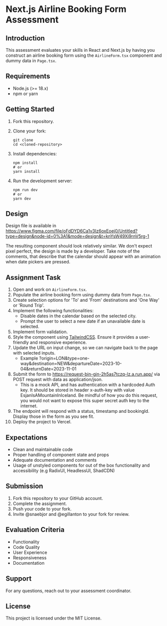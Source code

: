 # Next.js Airline Booking Form Assessment

## Introduction

This assessment evaluates your skills in React and Next.js by having you construct an airline booking form using the `AirlineForm.tsx` component and dummy data in `Page.tsx`.

## Requirements

- Node.js (>= 18.x)
- npm or yarn

## Getting Started

1. Fork this repository.

2. Clone your fork:

   ```shell
   git clone
   cd <cloned-repository>
   ```

3. Install dependencies:

   ```shell
   npm install
   # or
   yarn install
   ```

4. Run the development server:
   ```shell
   npm run dev
   # or
   yarn dev
   ```

## Design

Design file is available in https://www.figma.com/file/oFdDYD6Ca1v3Iz6oxEoej0/Untitled?type=design&node-id=0%3A1&mode=design&t=knYsW49Xi9rnV5rg-1

The resulting component should look relatively similar. We don't expect pixel perfect, the design is made by a developer. Take note of the comments, that describe that the calendar should appear with an animation when date pickers are pressed.

## Assignment Task

1. Open and work on `AirlineForm.tsx`.
2. Populate the airline booking form using dummy data from `Page.tsx`.
3. Create selection options for 'To' and 'From' destinations and 'One Way' or 'Round Trip'.
4. Implement the following functionalities:
   - Disable dates in the calendar based on the selected city.
   - Prompt the user to select a new date if an unavailable date is selected.
5. Implement form validation.
6. Style the component using [TailwindCSS](https://tailwindcss.com/). Ensure it provides a user-friendly and responsive experience.
7. Update the URL on input change, so we can navigate back to the page with selected inputs.
   - Example ?origin=LON&type=one-way&destination=NEW&departureDate=2023-10-04&returnDate=2023-11-01 
9. Submit the form to https://request-bin-gin-2h5as7tczq-lz.a.run.app/ via POST request with data as application/json.
    - This is a mock API, and has authentication with a hardcoded Auth key. It should be stored in header x-auth-key with value EsjanIsAMountainInIceland. Be mindful of how you do this request, you would not want to expose this super secret auth key to the internet.
12. The endpoint will respond with a status, timestamp and bookingId. Display those in the form as you see fit.
13. Deploy the project to Vercel.

## Expectations

- Clean and maintainable code
- Proper handling of component state and props
- Adequate documentation and comments
- Usage of unstyled components for out of the box functionality and accessibility (e.g RadixUI, HeadlessUI, ShadCDN)

## Submission

1. Fork this repository to your GitHub account.
2. Complete the assignment.
3. Push your code to your fork.
4. Invite @snaebjor and @egillanton to your fork for review.

## Evaluation Criteria

- Functionality
- Code Quality
- User Experience
- Responsiveness
- Documentation

## Support

For any questions, reach out to your assessment coordinator.

## License

This project is licensed under the MIT License.
